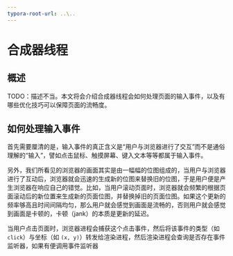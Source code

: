 ```yaml
---
typora-root-url: ..\..
---
```


# 合成器线程

## 概述

TODO：描述不当。本文将会介绍合成器线程会如何处理页面的输入事件，以及有哪些优化技巧可以保障页面的流畅度。

## 如何处理输入事件

首先需要厘清的是，输入事件的真正含义是“用户与浏览器进行了交互”而不是通俗理解的“输入”，譬如点击鼠标、触摸屏幕、键入文本等等都属于输入事件。

另外，我们所看见的浏览器的画面其实是由一幅幅的位图组成的，当用户与浏览器进行了互动后，浏览器就会迅速的生成新的位图来替换旧的位图，于是用户便是产生浏览器在响应自己的错觉。比如，当用户滚动页面时，浏览器就会频繁的根据页面滚动后的新位置来生成新的页面位图，并替换掉旧的页面位图。如果这个更新的频率够高且时间间隔均匀，那么用户就会感觉到画面是流畅的，否则用户就会感觉到画面是卡顿的，卡顿（jank）的本质是更新的延迟。

当用户点击页面时，浏览器进程会捕获这个点击事件，然后将该事件的类型（如 `click`）与坐标（如 `(x, y)`）转发给渲染进程，然后渲染进程会查询是否存在事件监听器，如果有便调用事件监听器

